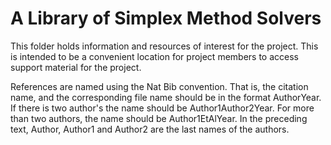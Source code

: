 # A Library of Simplex Method Solvers

This folder holds information and resources of interest for the project. This is intended to be a convenient location for project members to access support material for the project.

References are named using the Nat Bib convention. That is, the citation name, and the corresponding file name should be in the format AuthorYear. If there is two author's the name should be Author1Author2Year. For more than two authors, the name should be Author1EtAlYear. In the preceding text, Author, Author1 and Author2 are the last names of the authors.
